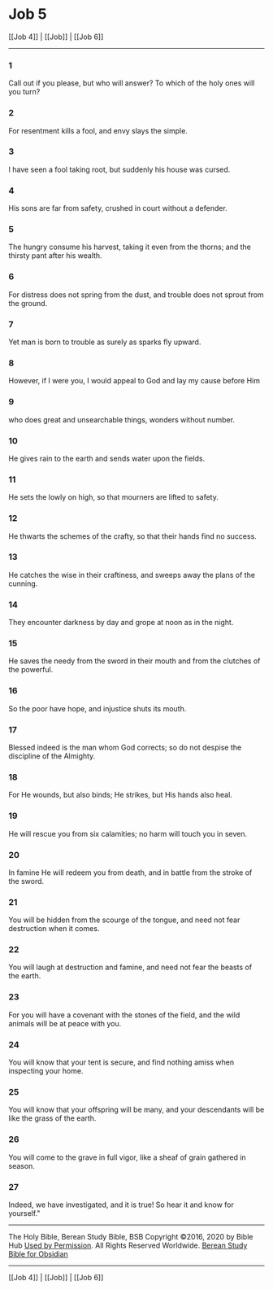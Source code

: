 # Job 5

[[Job 4]] | [[Job]] | [[Job 6]]

---

### 1
Call out if you please, but who will answer? To which of the holy ones will you turn?

### 2
For resentment kills a fool, and envy slays the simple.

### 3
I have seen a fool taking root, but suddenly his house was cursed.

### 4
His sons are far from safety, crushed in court without a defender.

### 5
The hungry consume his harvest, taking it even from the thorns; and the thirsty pant after his wealth.

### 6
For distress does not spring from the dust, and trouble does not sprout from the ground.

### 7
Yet man is born to trouble as surely as sparks fly upward.

### 8
However, if I were you, I would appeal to God and lay my cause before Him

### 9
who does great and unsearchable things, wonders without number.

### 10
He gives rain to the earth and sends water upon the fields.

### 11
He sets the lowly on high, so that mourners are lifted to safety.

### 12
He thwarts the schemes of the crafty, so that their hands find no success.

### 13
He catches the wise in their craftiness, and sweeps away the plans of the cunning.

### 14
They encounter darkness by day and grope at noon as in the night.

### 15
He saves the needy from the sword in their mouth and from the clutches of the powerful.

### 16
So the poor have hope, and injustice shuts its mouth.

### 17
Blessed indeed is the man whom God corrects; so do not despise the discipline of the Almighty.

### 18
For He wounds, but also binds; He strikes, but His hands also heal.

### 19
He will rescue you from six calamities; no harm will touch you in seven.

### 20
In famine He will redeem you from death, and in battle from the stroke of the sword.

### 21
You will be hidden from the scourge of the tongue, and need not fear destruction when it comes.

### 22
You will laugh at destruction and famine, and need not fear the beasts of the earth.

### 23
For you will have a covenant with the stones of the field, and the wild animals will be at peace with you.

### 24
You will know that your tent is secure, and find nothing amiss when inspecting your home.

### 25
You will know that your offspring will be many, and your descendants will be like the grass of the earth.

### 26
You will come to the grave in full vigor, like a sheaf of grain gathered in season.

### 27
Indeed, we have investigated, and it is true! So hear it and know for yourself."

---

The Holy Bible, Berean Study Bible, BSB
Copyright ©2016, 2020 by Bible Hub
[Used by Permission](https://berean.bible/terms.htm). All Rights Reserved Worldwide.
[Berean Study Bible for Obsidian](https://github.com/gapmiss/berean-study-bible-for-obsidian)

---

[[Job 4]] | [[Job]] | [[Job 6]]

